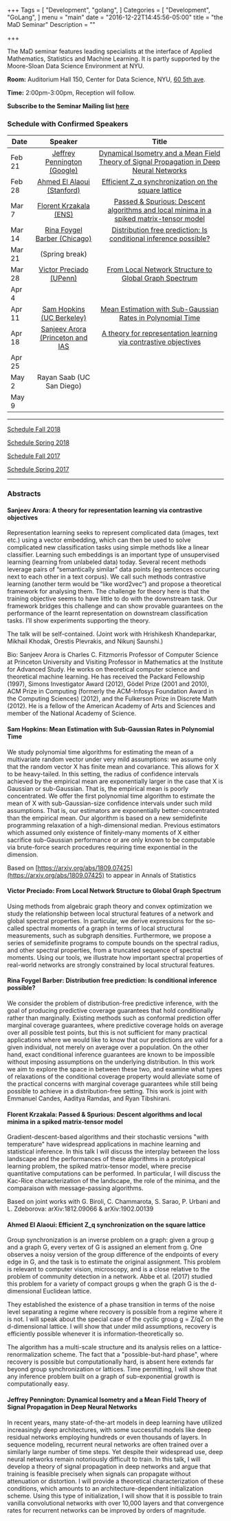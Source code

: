 +++
Tags = [
  "Development",
  "golang",
]
Categories = [
  "Development",
  "GoLang",
]
menu = "main"
date = "2016-12-22T14:45:56-05:00"
title = "the MaD Seminar"
Description = ""

+++

The MaD seminar features leading specialists at the interface
of Applied Mathematics, Statistics and Machine Learning. It is partly supported by the Moore-Sloan Data Science Environment at NYU.

**Room:** Auditorium Hall 150, Center for Data Science, NYU, [60 5th ave](https://www.google.com/maps/place/NYU+Center+for+Data+Science/@40.735016,-73.9969907,17z/data=!3m1!4b1!4m5!3m4!1s0x89c2599787834ad9:0x5dd8af15d9fbc8a3!8m2!3d40.735016!4d-73.994802).

**Time:** 2:00pm-3:00pm, Reception will follow. 

**Subscribe to the Seminar Mailing list [here](http://cims.nyu.edu/mailman/listinfo/mad)**


### Schedule with Confirmed Speakers

| Date        | Speaker       | Title |
| ----------- |:-------------:|:-----------:| 
| Feb 21 | [Jeffrey Pennington (Google)](https://scholar.google.com/citations?user=cn_FoswAAAAJ&hl=en)  | [Dynamical Isometry and a Mean Field Theory of Signal Propagation in Deep Neural Networks](#jeffrey) | 
| Feb 28 | [Ahmed El Alaoui (Stanford)](https://web.stanford.edu/~elalaoui/) | [Efficient Z_q synchronization on the square lattice](#ahmed)  |
| Mar 7 |  [Florent Krzakala (ENS)](http://krzakala.org) | [Passed & Spurious: Descent algorithms and local minima in a spiked matrix-tensor model](#florent)    |
| Mar 14 | [Rina Foygel Barber (Chicago)](https://www.stat.uchicago.edu/~rina/) |  [Distribution free prediction: Is conditional inference possible?](#rina)  |
| Mar 21 | (Spring break)  |
| Mar 28  |  [Victor Preciado (UPenn)](https://sites.google.com/site/victormpreciado/) | [From Local Network Structure to Global Graph Spectrum](#victor) |
| Apr 4 |  |   |
| Apr 11 |  [Sam Hopkins (UC Berkeley)](https://www.samuelbhopkins.com/) | [Mean Estimation with Sub-Gaussian Rates in Polynomial Time](#sam) |
| Apr 18 | [Sanjeev Arora (Princeton and IAS](https://www.cs.princeton.edu/~arora/) | [A theory for representation learning via contrastive objectives](#arora)  |
| Apr 25 | |  |
| May 2 | Rayan Saab (UC San Diego) |   |
| May 9 |    |  |

---

[Schedule Fall 2018](https://mathsanddatanyu.github.io/website/seminar_fall2018/)

[Schedule Spring 2018](https://mathsanddatanyu.github.io/website/seminar_spring2018/)

[Schedule Fall 2017](https://mathsanddatanyu.github.io/website/seminar_fall2017/)

[Schedule Spring 2017](https://mathsanddatanyu.github.io/website/seminar_spring2017/)

---
### Abstracts

#### <a name="arora"></a> Sanjeev Arora: A theory for representation learning via contrastive objectives

Representation learning seeks to represent complicated data (images, text etc.) using a vector embedding, which can then be used to solve complicated new classification tasks using simple methods like a linear classifier. Learning such embeddings is an important type of unsupervised learning (learning from unlabeled data) today. Several recent methods leverage pairs of “semantically similar” data points (eg sentences occuring next to each other in a text corpus). We call such methods contrastive learning (another term would be “like word2vec”) and propose a theoretical framework for analysing them. The challenge for theory here is that the training objective seems to have little to do with the downstream task. Our framework bridges this challenge and can show provable guarantees on the performance of the learnt representation on downstream classification tasks. I’ll show experiments supporting the theory.


The talk will be self-contained.
(Joint work with Hrishikesh Khandeparkar, Mikhail Khodak, Orestis Plevrakis, and Nikunj Saunshi.)

Bio: Sanjeev Arora is Charles C. Fitzmorris Professor of Computer Science at Princeton University and Visiting Professor in Mathematics at the Institute for Advanced Study. He works on theoretical computer science and theoretical machine learning. He has received the Packard Fellowship (1997), Simons Investigator Award (2012), Gödel Prize (2001 and 2010), ACM Prize in Computing (formerly the ACM-Infosys Foundation Award in the Computing Sciences) (2012), and the Fulkerson Prize in Discrete Math (2012). He is a fellow of the American Academy of Arts and Sciences and member of the National Academy of Science.


#### <a name="sam"></a> Sam Hopkins: Mean Estimation with Sub-Gaussian Rates in Polynomial Time

We study polynomial time algorithms for estimating the mean of a multivariate random vector under very mild assumptions: we assume only that the random vector X has finite mean and covariance. This allows for X to be heavy-tailed. In this setting, the radius of confidence intervals achieved by the empirical mean are exponentially larger in the case that X is Gaussian or sub-Gaussian. That is, the empirical mean is poorly concentrated.
We offer the first polynomial time algorithm to estimate the mean of X with sub-Gaussian-size confidence intervals under such mild assumptions. That is, our estimators are exponentially better-concentrated than the empirical mean. Our algorithm is based on a new semidefinite programming relaxation of a high-dimensional median. Previous estimators which assumed only existence of finitely-many moments of X either sacrifice sub-Gaussian performance or are only known to be computable via brute-force search procedures requiring time exponential in the dimension.

Based on [https://arxiv.org/abs/1809.07425](https://arxiv.org/abs/1809.07425) to appear in Annals of Statistics


#### <a name="victor"></a> Victor Preciado: From Local Network Structure to Global Graph Spectrum

Using methods from algebraic graph theory and convex optimization we study the relationship between local structural features of a network and global spectral properties. In particular, we derive expressions for the so-called spectral moments of  a graph in terms of local structural measurements, such as subgraph densities. Furthermore, we propose a series of semidefinite programs to compute bounds on the spectral radius, and other spectral properties, from a truncated sequence of spectral moments. Using our tools, we illustrate how important spectral properties of real-world networks are strongly constrained by local structural features.


#### <a name="rina"></a> Rina Foygel Barber: Distribution free prediction: Is conditional inference possible?

We consider the problem of distribution-free predictive inference, with the goal of producing predictive coverage guarantees that hold conditionally rather than marginally. Existing methods such as conformal prediction offer marginal coverage guarantees, where predictive coverage holds on average over all possible test points, but this is not sufficient for many practical applications where we would like to know that our predictions are valid for a given individual, not merely on average over a population. On the other hand, exact conditional inference guarantees are known to be impossible without imposing assumptions on the underlying distribution. In this work we aim to explore the space in between these two, and examine what types of relaxations of the conditional coverage property would alleviate some of the practical concerns with marginal coverage guarantees while still being possible to achieve in a distribution-free setting. This work is joint with Emmanuel Candes, Aaditya Ramdas, and Ryan Tibshirani.


#### <a name="florent"></a> Florent Krzakala: Passed & Spurious: Descent algorithms and local minima in a spiked matrix-tensor model 

Gradient-descent-based algorithms and their stochastic versions "with temperature" have widespread applications in machine learning and statistical inference. In this talk I will discuss the interplay between the loss landscape and the performances of these algorithms in a prototypical learning problem, the spiked matrix-tensor model, where precise quantitative computations can be performed. In particular, I will discuss the Kac-Rice characterization of the landscape, the role of the minima, and the comparaison with message-passing algorithms.

Based on joint works with G. Biroli, C. Chammarota, S. Sarao, P. Urbani and L. Zdeborova: arXiv:1812.09066 & arXiv:1902.00139 


#### <a name="ahmed"></a> Ahmed El Alaoui: Efficient Z_q synchronization on the square lattice

Group synchronization is an inverse problem on a graph: given a group g and a graph G, every vertex of G is assigned an element from g. One observes a noisy version of the group difference of the endpoints of every edge in G, and the task is to estimate the original assignment. This problem is relevant to computer vision, microscopy, and is a close relative to the problem of community detection in a network. Abbe et al. (2017) studied this problem for a variety of compact groups g when the graph G is the d-dimensional Euclidean lattice.

They established the existence of a phase transition in terms of the noise level separating a regime where recovery is possible from a regime where it is not. I will speak about the special case of the cyclic group g = Z/qZ on the d-dimensional lattice. I will show that under mild assumptions, recovery is efficiently possible whenever it is information-theoretically so. 

The algorithm has a multi-scale structure and its analysis relies on a lattice-renormalization scheme. The fact that a "possible-but-hard phase", where recovery is possible but computationally hard, is absent here extends far beyond group synchronization or lattices. Time permitting, I will show that any inference problem built on a graph of sub-exponential growth is computationally easy.

#### <a name="jeffrey"></a> Jeffrey Pennington: Dynamical Isometry and a Mean Field Theory of Signal Propagation in Deep Neural Networks

In recent years, many state-of-the-art models in deep learning have utilized increasingly deep architectures, with some successful models like deep residual networks employing hundreds or even thousands of layers. In sequence modeling, recurrent neural networks are often trained over a similarly large number of time steps. Yet despite their widespread use, deep neural networks remain notoriously difficult to train. In this talk, I will develop a theory of signal propagation in deep networks and argue that training is feasible precisely when signals can propagate without attenuation or distortion. I will provide a theoretical characterization of these conditions, which amounts to an architecture-dependent initialization scheme. Using this type of initialization, I will show that it is possible to train vanilla convolutional networks with over 10,000 layers and that convergence rates for recurrent networks can be improved by orders of magnitude.



